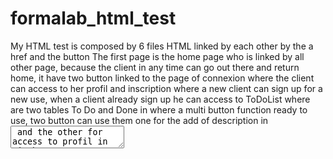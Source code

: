 # formalab_html_test
My HTML test is composed by 6 files HTML linked by each other by the a href and the button 
The first page is the home page who is linked by all other page, because the client in any time can go out there and return home, it have two button linked to the page of connexion where the client can access to her profil and inscription where a new client can sign up for a new use, when a client already sign up he can access to ToDoList where are two tables To Do and Done in where a multi button function ready to use, two button can use them one for the add  of description in <textarea> and the other for access to profil in witch you can read information of the user and to contact them by two link ahref.
                                                                                    
                                                                                    
                                                                                    
                                                                                    ***THINKS FOR READING***
